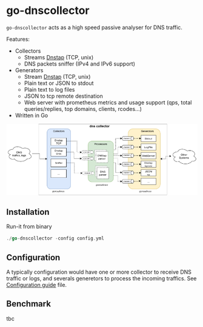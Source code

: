# go-dnscollector

`go-dnscollector` acts as a high speed passive analyser for DNS traffic.

Features:
- Collectors 
    - Streams [Dnstap](https://dnstap.info/) (TCP, unix) 
    - DNS packets sniffer (IPv4 and IPv6 support)
- Generators
    - Stream [Dnstap](https://dnstap.info/) (TCP, unix)
    - Plain text or JSON to stdout
    - Plain text to log files
    - JSON to tcp remote destination
    - Web server with prometheus metrics and usage support (qps, total queries/replies, top domains, clients, rcodes...) 
- Written in Go

![overview](doc/overview.png)

## Installation

Run-it from binary

```go
./go-dnscollector -config config.yml
```

## Configuration

A typically configuration would have one or more collector to receive DNS traffic or logs, and severals generetors to process the 
incoming traffics. See [Configuration guide](doc/configuration.md) file.

## Benchmark

tbc